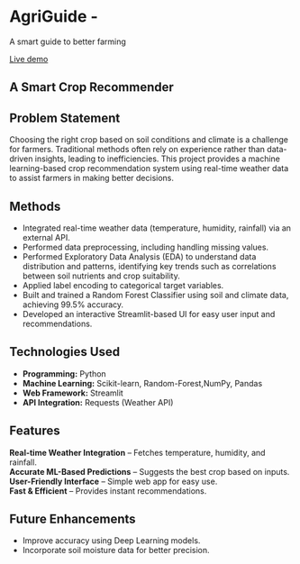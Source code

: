 # AgriGuide - 
A smart guide to better farming

[Live demo](https://croprcommend.streamlit.app/)
## A Smart Crop Recommender

## Problem Statement
Choosing the right crop based on soil conditions and climate is a challenge for farmers. Traditional methods often rely on experience rather than data-driven insights, leading to inefficiencies. This project provides a machine learning-based crop recommendation system using real-time weather data to assist farmers in making better decisions.

## Methods
- Integrated real-time weather data (temperature, humidity, rainfall) via an external API.
- Performed data preprocessing, including handling missing values.
- Performed Exploratory Data Analysis (EDA) to understand data distribution and patterns, identifying key trends such as correlations between soil nutrients and crop suitability.
- Applied label encoding to categorical target variables.
- Built and trained a Random Forest Classifier using soil and climate data, achieving 99.5% accuracy.
- Developed an interactive Streamlit-based UI for easy user input and recommendations.

## Technologies Used
- **Programming:** Python
- **Machine Learning:** Scikit-learn, Random-Forest,NumPy, Pandas
- **Web Framework:** Streamlit
- **API Integration:** Requests (Weather API)


## Features
 **Real-time Weather Integration** – Fetches temperature, humidity, and rainfall.  
 **Accurate ML-Based Predictions** – Suggests the best crop based on inputs.  
 **User-Friendly Interface** – Simple web app for easy use.  
 **Fast & Efficient** – Provides instant recommendations.

## Future Enhancements
-  Improve accuracy using Deep Learning models.
-  Incorporate soil moisture data for better precision.

